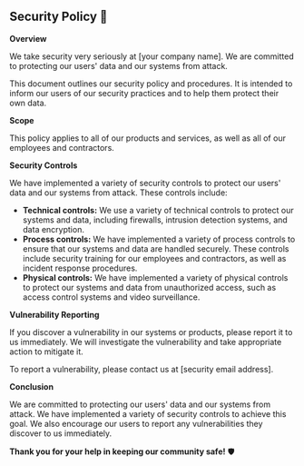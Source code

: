 ## Security Policy 🔐

**Overview**

We take security very seriously at [your company name]. We are committed to protecting our users' data and our systems from attack.

This document outlines our security policy and procedures. It is intended to inform our users of our security practices and to help them protect their own data.

**Scope**

This policy applies to all of our products and services, as well as all of our employees and contractors.

**Security Controls**

We have implemented a variety of security controls to protect our users' data and our systems from attack. These controls include:

* **Technical controls:** We use a variety of technical controls to protect our systems and data, including firewalls, intrusion detection systems, and data encryption.
* **Process controls:** We have implemented a variety of process controls to ensure that our systems and data are handled securely. These controls include security training for our employees and contractors, as well as incident response procedures.
* **Physical controls:** We have implemented a variety of physical controls to protect our systems and data from unauthorized access, such as access control systems and video surveillance.

**Vulnerability Reporting**

If you discover a vulnerability in our systems or products, please report it to us immediately. We will investigate the vulnerability and take appropriate action to mitigate it.

To report a vulnerability, please contact us at [security email address].

**Conclusion**

We are committed to protecting our users' data and our systems from attack. We have implemented a variety of security controls to achieve this goal. We also encourage our users to report any vulnerabilities they discover to us immediately.

**Thank you for your help in keeping our community safe!** 🛡️
